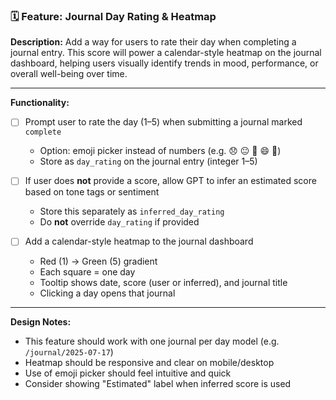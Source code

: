 ### 🗓️ Feature: Journal Day Rating & Heatmap

**Description:**
Add a way for users to rate their day when completing a journal entry. This score will power a calendar-style heatmap on the journal dashboard, helping users visually identify trends in mood, performance, or overall well-being over time.

---

**Functionality:**

* [ ] Prompt user to rate the day (1–5) when submitting a journal marked `complete`

  * Option: emoji picker instead of numbers (e.g. 😞 😐 🙂 😄 🤩)
  * Store as `day_rating` on the journal entry (integer 1–5)
* [ ] If user does **not** provide a score, allow GPT to infer an estimated score based on tone tags or sentiment

  * Store this separately as `inferred_day_rating`
  * Do **not** override `day_rating` if provided
* [ ] Add a calendar-style heatmap to the journal dashboard

  * Red (1) → Green (5) gradient
  * Each square = one day
  * Tooltip shows date, score (user or inferred), and journal title
  * Clicking a day opens that journal

---

**Design Notes:**

* This feature should work with one journal per day model (e.g. `/journal/2025-07-17`)
* Heatmap should be responsive and clear on mobile/desktop
* Use of emoji picker should feel intuitive and quick
* Consider showing "Estimated" label when inferred score is used
